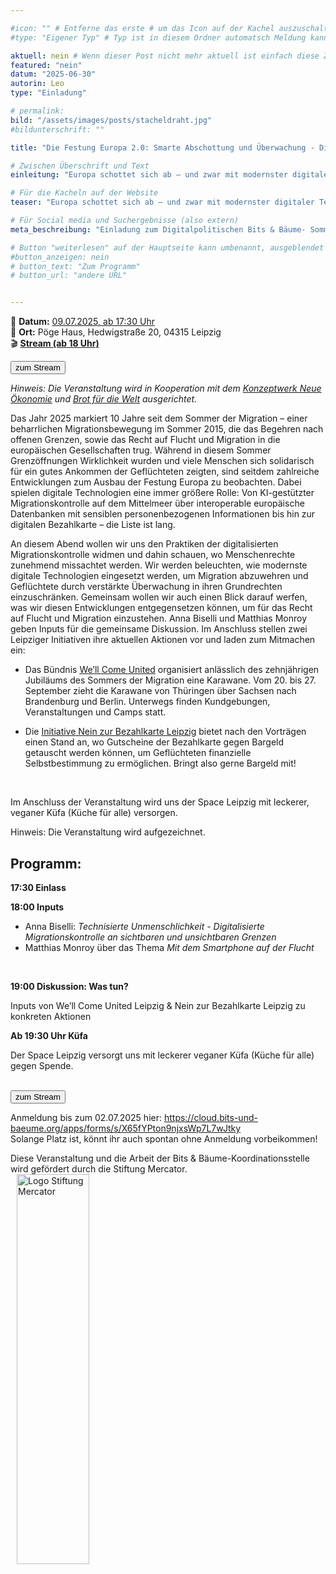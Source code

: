 ```yaml
---

#icon: "" # Entferne das erste # um das Icon auf der Kachel auszuschalten
#type: "Eigener Typ" # Typ ist in diesem Ordner automatsch Meldung kann aber hier überschrieben werden z.B. mit "Veröffentlichung" - der Typ erscheint in der Kachel über der Überschrift

aktuell: nein # Wenn dieser Post nicht mehr aktuell ist einfach diese Zeile mit # am Anfang der Zeile auskommentieren
featured: "nein"  
datum: "2025-06-30"
autorin: Leo
type: "Einladung"

# permalink:
bild: "/assets/images/posts/stacheldraht.jpg"
#bildunterschrift: ""

title: "Die Festung Europa 2.0: Smarte Abschottung und Überwachung - Digitalpolitischer Sommerabend"

# Zwischen Überschrift und Text
einleitung: "Europa schottet sich ab – und zwar mit modernster digitaler Technologie. An diesem digitalpolitischen Sommerabend wollen wir uns den Entwicklungen digitalisierter Migrationskontrollle widmen."

# Für die Kacheln auf der Website
teaser: "Europa schottet sich ab – und zwar mit modernster digitaler Technologie. An diesem digitalpolitischen Sommerabend wollen wir dahin schauen, wo Menschenrechte zunehmend missachtet, und Geflüchtete in ihren Grundrechten eingeschränkt werden. Mit dabei sind Anna Biselli und Matthias Monroy. Kommt vorbei und diskutiert mit uns! Die Veranstaltung findet am 09.07.2025 in Leipzig statt."

# Für Social media und Suchergebnisse (also extern)
meta_beschreibung: "Einladung zum Digitalpolitischen Bits & Bäume- Sommerabend am 09.07.25 in Leipzig"

# Button "weiterlesen" auf der Hauptseite kann umbenannt, ausgeblendet und zu anderer z.B. Externer URL zeigen
#button_anzeigen: nein 
# button_text: "Zum Programm"
# button_url: "andere URL"


---
```

📅 **Datum:** [09.07.2025, ab 17:30 Uhr](/termine)<br>
📍 **Ort:** Pöge Haus, Hedwigstraße 20, 04315 Leipzig<br> 
🎬 **[Stream (ab 18 Uhr)](/stream/sommerabend-2025-07/)**

<a href="/stream/sommerabend-2025-07/"><button class="btn-dark">zum Stream</button></a>

*Hinweis: Die Veranstaltung wird in Kooperation mit dem <a href="https://konzeptwerk-neue-oekonomie.org/">Konzeptwerk Neue Ökonomie</a> und <a href="https://www.brot-fuer-die-welt.de/">Brot für die Welt</a> ausgerichtet.*

Das Jahr 2025 markiert 10 Jahre seit dem Sommer der Migration – einer beharrlichen Migrationsbewegung im Sommer 2015, die das Begehren nach offenen Grenzen, sowie das Recht auf Flucht und Migration in die europäischen Gesellschaften trug. Während in diesem Sommer Grenzöffnungen Wirklichkeit wurden und viele Menschen sich solidarisch für ein gutes Ankommen der Geflüchteten zeigten, sind seitdem zahlreiche Entwicklungen zum Ausbau der Festung Europa zu beobachten. Dabei spielen digitale Technologien eine immer größere Rolle: Von KI-gestützter Migrationskontrolle auf dem Mittelmeer über interoperable europäische Datenbanken mit sensiblen personenbezogenen Informationen bis hin zur digitalen Bezahlkarte – die Liste ist lang.<br>


An diesem Abend wollen wir uns den Praktiken der digitalisierten Migrationskontrolle widmen und dahin schauen, wo Menschenrechte zunehmend missachtet werden. Wir werden beleuchten, wie modernste digitale Technologien eingesetzt werden, um Migration abzuwehren und Geflüchtete durch verstärkte Überwachung in ihren Grundrechten einzuschränken. Gemeinsam wollen wir auch einen Blick darauf werfen, was wir diesen Entwicklungen entgegensetzen können, um für das Recht auf Flucht und Migration einzustehen. Anna Biselli und Matthias Monroy geben Inputs für die gemeinsame Diskussion. 
Im Anschluss stellen zwei Leipziger Initiativen ihre aktuellen Aktionen vor und laden zum Mitmachen ein:

* Das Bündnis <a href="https://www.welcome-united.org">We’ll Come United</a> organisiert anlässlich des zehnjährigen Jubiläums des Sommers der Migration eine Karawane. Vom 20. bis 27. September zieht die Karawane von Thüringen über Sachsen nach Brandenburg und Berlin. Unterwegs finden Kundgebungen, Veranstaltungen und Camps statt.

* Die <a href= "https://neinzubezahlkartenleipzig.noblogs.org/">Initiative Nein zur Bezahlkarte Leipzig</a> bietet nach den Vorträgen einen Stand an, wo Gutscheine der Bezahlkarte gegen Bargeld getauscht werden können, um Geflüchteten finanzielle Selbstbestimmung zu ermöglichen. Bringt also gerne Bargeld mit!
<br>

Im Anschluss der Veranstaltung wird uns der Space Leipzig mit leckerer, veganer Küfa (Küche für alle) versorgen.

Hinweis: Die Veranstaltung wird aufgezeichnet.



## Programm:
**17:30 Einlass** <br>

**18:00 Inputs** <br>

* Anna Biselli: *Technisierte Unmenschlichkeit - Digitalisierte Migrationskontrolle an sichtbaren und unsichtbaren Grenzen*
* Matthias Monroy über das Thema *Mit dem Smartphone auf der Flucht*
<br>

**19:00 Diskussion: Was tun?** <br>

Inputs von We’ll Come United Leipzig & Nein zur Bezahlkarte Leipzig zu konkreten Aktionen<br>

**Ab 19:30 Uhr Küfa**<br>

Der Space Leipzig versorgt uns mit leckerer veganer Küfa (Küche für alle) gegen Spende. <br> <br>

<a href="/stream/sommerabend-2025-07/"><button class="btn-dark">zum Stream</button></a>

Anmeldung bis zum 02.07.2025 hier: https://cloud.bits-und-baeume.org/apps/forms/s/X65fYPton9njxsWp7L7wJtky <br>
Solange Platz ist, könnt ihr auch spontan ohne Anmeldung vorbeikommen! <br>

Diese Veranstaltung und die Arbeit der Bits & Bäume-Koordinationsstelle wird gefördert durch die Stiftung Mercator.
<img src="/assets/images/Stiftung_Mercator_Blau_RGB.jpg" alt="Logo Stiftung Mercator" style="margin-left:10px;width: 48%; height: 40%;">
